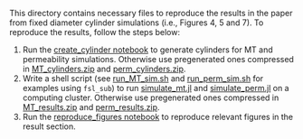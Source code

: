 This directory contains necessary files to reproduce the results in the paper from fixed diameter cylinder simulations (i.e., Figures 4, 5 and 7). To reproduce the results, follow the steps below:
1. Run the [create_cylinder notebook](<add link>) to generate cylinders for MT and permeability simulations. Otherwise use pregenerated ones compressed in [MT_cylinders.zip](<add link>) and [perm_cylinders.zip](<add link>).
2. Write a shell script (see [run_MT_sim.sh](<add link>) and [run_perm_sim.sh](<add link>) for examples using `fsl_sub`) to run [simulate_mt.jl](<add_link>) and [simulate_perm.jl](<add link>) on a computing cluster. Otherwise use pregenerated ones compressed in [MT_results.zip](<add link>) and [perm_results.zip](<add link>).
3. Run the [reproduce_figures notebook](<add link>) to reproduce relevant figures in the result section. 
